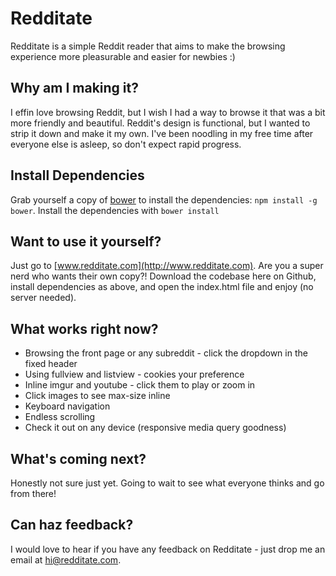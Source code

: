 Redditate
=================

Redditate is a simple Reddit reader that aims to make the browsing experience more pleasurable and easier for newbies :)


Why am I making it?
-----

I effin love browsing Reddit, but I wish I had a way to browse it that was a bit more friendly and beautiful. Reddit's design is functional, but I wanted to strip it down and make it my own. I've been noodling in my free time after everyone else is asleep, so don't expect rapid progress.

Install Dependencies
-----
Grab yourself a copy of [bower](http://bower.io) to install the dependencies: ```npm install -g bower```. Install the dependencies with ```bower install```


Want to use it yourself?
-----

Just go to [www.redditate.com](http://www.redditate.com). Are you a super nerd who wants their own copy?! Download the codebase here on Github, install dependencies as above, and open the index.html file and enjoy (no server needed).


What works right now?
-----

+ Browsing the front page or any subreddit - click the dropdown in the fixed header
+ Using fullview and listview - cookies your preference
+ Inline imgur and youtube - click them to play or zoom in
+ Click images to see max-size inline
+ Keyboard navigation
+ Endless scrolling
+ Check it out on any device (responsive media query goodness)


What's coming next?
-----------

Honestly not sure just yet. Going to wait to see what everyone thinks and go from there!


Can haz feedback?
-----------

I would love to hear if you have any feedback on Redditate - just drop me an email at hi@redditate.com.
